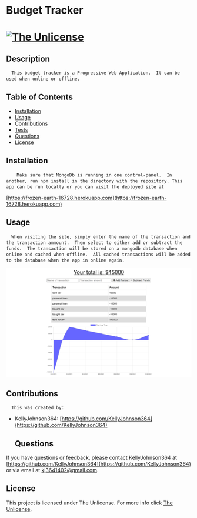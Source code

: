 # Budget Tracker 
   [![The Unlicense](https://img.shields.io/badge/License-Unlicense-blue.svg)](https://unlicense.org/)
  ===========================================
    
  ## Description 
      This budget tracker is a Progressive Web Application.  It can be used when online or offline.  
  ## Table of Contents 
  - [Installation](#installation)
  - [Usage](#usage)
  - [Contributions](#contributions)
  - [Tests](#tests)
  - [Questions](#questions)
  - [License](#license)
  ## Installation 
        Make sure that MongoDb is running in one control-panel.  In another, run npm install in the directory with the repository. This app can be run locally or you can visit the deployed site at 
[https://frozen-earth-16728.herokuapp.com](https://frozen-earth-16728.herokuapp.com)
  ## Usage 
      When visiting the site, simply enter the name of the transaction and the transaction ammount.  Then select to either add or subtract the funds.  The transaction will be stored on a mongodb database when online and cached when offline.  All cached transactions will be added to the database when the app in online again.


![Screenshot 1 of site](./images/screenshot-1.png)





  ## Contributions 
      This was created by:
* KellyJohnson364: [https://github.com/KellyJohnson364](https://github.com/KellyJohnson364)
            
            
            
         
           

   

  ## Questions 
If you have questions or feedback, please contact KellyJohnson364 at [https://github.com/KellyJohnson364](https://github.com/KellyJohnson364) or via email at kj3641402@gmail.com.

## License
This project is licensed under The Unlicense.
For more info click [The Unlicense](./assets/licenses/theunlicense.md).